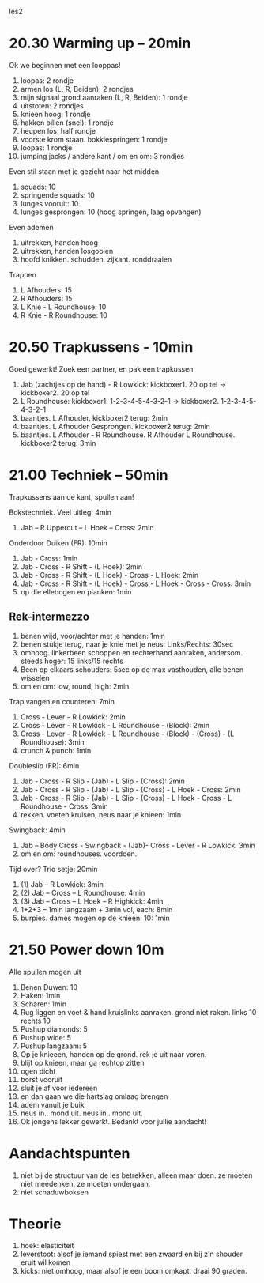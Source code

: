 les2

# 20.30 Warming up – 20min

Ok we beginnen met een looppas!

 1. loopas: 2 rondje
 1. armen los (L, R, Beiden): 2 rondjes
 1. mijn signaal grond aanraken (L, R, Beiden): 1 rondje
 1. uitstoten: 2 rondjes
 1. knieen hoog: 1 rondje
 1. hakken billen (snel): 1 rondje
 1. heupen los: half rondje
 1. voorste krom staan. bokkiespringen: 1 rondje
 1. loopas: 1 rondje
 1. jumping jacks / andere kant / om en om: 3 rondjes

Even stil staan met je gezicht naar het midden

 1. squads: 10
 1. springende squads: 10
 1. lunges vooruit: 10
 1. lunges gesprongen: 10 (hoog springen, laag opvangen)

Even ademen

 1. uitrekken, handen hoog
 1. uitrekken, handen losgooien
 1. hoofd knikken. schudden. zijkant. ronddraaien

Trappen

 1. L Afhouders: 15
 1. R Afhouders: 15
 1. L Knie - L Roundhouse: 10
 1. R Knie - R Roundhouse: 10

# 20.50 Trapkussens - 10min

Goed gewerkt! Zoek een partner, en pak een trapkussen

 1. Jab (zachtjes op de hand) - R Lowkick: kickboxer1. 20 op tel -> kickboxer2. 20 op tel
 1. L Roundhouse: kickboxer1. 1-2-3-4-5-4-3-2-1 -> kickboxer2. 1-2-3-4-5-4-3-2-1
 1. baantjes. L Afhouder. kickboxer2 terug: 2min
 1. baantjes. L Afhouder Gesprongen. kickboxer2 terug: 2min
 1. baantjes. L Afhouder - R Roundhouse. R Afhouder L Roundhouse. kickboxer2 terug: 3min

# 21.00 Techniek – 50min

Trapkussens aan de kant, spullen aan!

Bokstechniek. Veel uitleg: 4min

 1. Jab – R Uppercut – L Hoek – Cross: 2min

Onderdoor Duiken (FR): 10min

 1. Jab - Cross: 1min
 1. Jab - Cross - R Shift - (L Hoek): 2min
 1. Jab - Cross - R Shift - (L Hoek) - Cross - L Hoek: 2min
 1. Jab - Cross - R Shift - (L Hoek) - Cross - L Hoek - Cross - Cross: 3min
 1. op die ellebogen en planken: 1min

## Rek-intermezzo

 1. benen wijd, voor/achter met je handen: 1min
 1. benen stukje terug, naar je knie met je neus: Links/Rechts: 30sec
 1. omhoog. linkerbeen schoppen en rechterhand aanraken, andersom. steeds hoger: 15 links/15 rechts
 1. Been op elkaars schouders: 5sec op de max vasthouden, alle benen wisselen
 1. om en om: low, round, high: 2min

Trap vangen en counteren: 7min

 1. Cross - Lever - R Lowkick: 2min
 1. Cross - Lever - R Lowkick - L Roundhouse - (Block): 2min
 1. Cross - Lever - R Lowkick - L Roundhouse - (Block) - (Cross) - (L Roundhouse): 3min
 1. crunch & punch: 1min

Doubleslip (FR): 6min

 1. Jab - Cross - R Slip - (Jab) - L Slip - (Cross): 2min
 1. Jab - Cross - R Slip - (Jab) - L Slip - (Cross) - L Hoek - Cross: 2min
 1. Jab - Cross - R Slip - (Jab) - L Slip - (Cross) - L Hoek - Cross - L Roundhouse - Cross: 3min
 1. rekken. voeten kruisen, neus naar je knieen: 1min

Swingback: 4min

 1. Jab – Body Cross - Swingback - (Jab)- Cross - Lever - R Lowkick: 3min
 1. om en om: roundhouses. voordoen.

Tijd over? Trio setje: 20min

 1. (1) Jab – R Lowkick: 3min
 1. (2) Jab – Cross – L Roundhouse: 4min
 1. (3) Jab – Cross – L Hoek – R Highkick: 4min
 1. 1+2+3 – 1min langzaam + 3min vol, each: 8min
 1. burpies. dames mogen op de knieen: 10: 1min

# 21.50 Power down 10m

Alle spullen mogen uit

 1. Benen Duwen: 10
 1. Haken: 1min
 1. Scharen: 1min
 1. Rug liggen en voet & hand kruislinks aanraken. grond niet raken. links 10 rechts 10
 1. Pushup diamonds: 5
 1. Pushup wide: 5
 1. Pushup langzaam: 5
 1. Op je knieeen, handen op de grond. rek je uit naar voren.
 1. blijf op knieen, maar ga rechtop zitten
 1. ogen dicht
 1. borst vooruit
 1. sluit je af voor iedereen
 1. en dan gaan we die hartslag omlaag brengen
 1. adem vanuit je buik
 1. neus in.. mond uit. neus in.. mond uit.
 1. Ok jongens lekker gewerkt. Bedankt voor jullie aandacht!

# Aandachtspunten

 1. niet bij de structuur van de les betrekken, alleen maar doen. ze moeten niet meedenken. ze moeten ondergaan.
 1. niet schaduwboksen

# Theorie

 1. hoek: elasticiteit
 1. leverstoot: alsof je iemand spiest met een zwaard en bij z'n shouder eruit wil komen
 1. kicks: niet omhoog, maar alsof je een boom omkapt. draai 90 graden.

